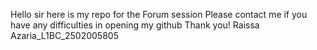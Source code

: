 Hello sir here is my repo for the Forum session
Please contact me if you have any difficulties in opening my github
Thank you!
Raissa Azaria_L1BC_2502005805
